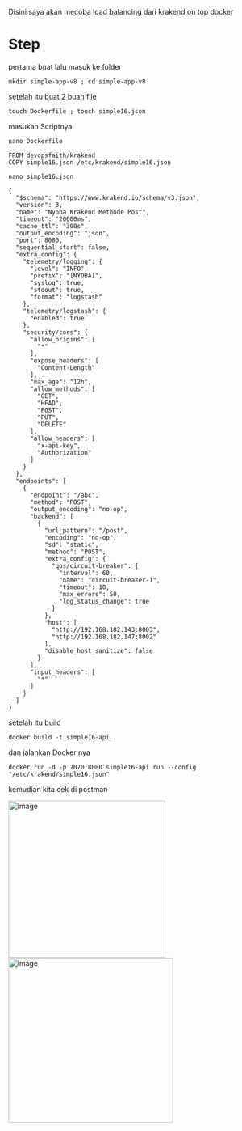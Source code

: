 Disini saya akan mecoba load balancing dari krakend on top docker 

# Step

pertama buat lalu masuk ke folder

```
mkdir simple-app-v8 ; cd simple-app-v8
```

setelah itu buat 2 buah file 

```
touch Dockerfile ; touch simple16.json
```

masukan Scriptnya

```
nano Dockerfile
```

```
FROM devopsfaith/krakend
COPY simple16.json /etc/krakend/simple16.json
```

```
nano simple16.json
```

```
{
  "$schema": "https://www.krakend.io/schema/v3.json",
  "version": 3,
  "name": "Nyoba Krakend Methode Post",
  "timeout": "20000ms",
  "cache_ttl": "300s",
  "output_encoding": "json",
  "port": 8080,
  "sequential_start": false,
  "extra_config": {
    "telemetry/logging": {
      "level": "INFO",
      "prefix": "[NYOBA]",
      "syslog": true,
      "stdout": true,
      "format": "logstash"
    },
    "telemetry/logstash": {
      "enabled": true
    },
    "security/cors": {
      "allow_origins": [
        "*"
      ],
      "expose_headers": [
        "Content-Length"
      ],
      "max_age": "12h",
      "allow_methods": [
        "GET",
        "HEAD",
        "POST",
        "PUT",
        "DELETE"
      ],
      "allow_headers": [
        "x-api-key",
        "Authorization"
      ]
    }
  },
  "endpoints": [
    {
      "endpoint": "/abc",
      "method": "POST",
      "output_encoding": "no-op",
      "backend": [
        {
          "url_pattern": "/post",
          "encoding": "no-op",
          "sd": "static",
          "method": "POST",
          "extra_config": {
            "qos/circuit-breaker": {
              "interval": 60,
              "name": "circuit-breaker-1",
              "timeout": 10,
              "max_errors": 50,
              "log_status_change": true
            }
          },
          "host": [
            "http://192.168.182.143:8003",
            "http://192.168.182.147:8002"
          ],
          "disable_host_sanitize": false
        }
      ],
      "input_headers": [
        "*"
      ]
    }
  ]
}
```

setelah itu build 

```
docker build -t simple16-api .
```

dan jalankan Docker nya

```
docker run -d -p 7070:8080 simple16-api run --config "/etc/krakend/simple16.json"
```

kemudian kita cek di postman

<img width="311" alt="image" src="https://user-images.githubusercontent.com/99697182/191409347-5ec56394-dbc7-4b7b-9b95-db1623bd9fb3.png">

<img width="326" alt="image" src="https://user-images.githubusercontent.com/99697182/191409327-719d8bde-682b-4e52-b22a-fd099dce7022.png">

